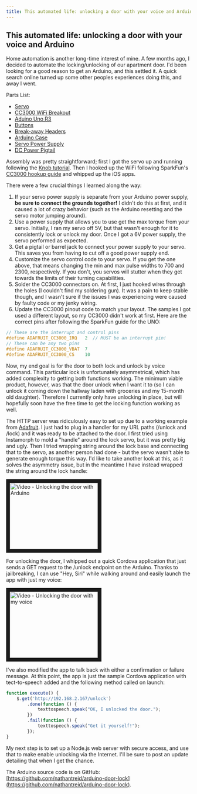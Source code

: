 ```yaml
---
title: This automated life: unlocking a door with your voice and Arduino
---
```


This automated life: unlocking a door with your voice and Arduino
---

Home automation is another long-time interest of mine. A few months ago, I decided to automate the locking/unlocking of our apartment door. I'd been looking for a good reason to get an Arduino, and this settled it. A quick search online turned up some other peoples experiences doing this, and away I went.

Parts List:

* [Servo](https://www.sparkfun.com/products/11965)
* [CC3000 WiFi Breakout](https://www.sparkfun.com/products/12072)
* [Aduino Uno R3](https://www.sparkfun.com/products/11021)
* [Buttons](https://www.sparkfun.com/products/10302)
* [Break-away Headers](https://www.sparkfun.com/products/116)
* [Arduino Case](https://www.sparkfun.com/products/12839)
* [Servo Power Supply](https://www.amazon.com/gp/product/B00DID6C0S/ref=oh_aui_detailpage_o06_s00?ie=UTF8&psc=1)
* [DC Power Pigtail](https://www.amazon.com/gp/product/B00R1XMC6E/ref=oh_aui_detailpage_o07_s00?ie=UTF8&psc=1)

Assembly was pretty straightforward; first I got the servo up and running following the [Knob tutorial](http://arduino.cc/en/Tutorial/sweep). Then I hooked up the WiFi following SparkFun's [CC3000 hookup guide](https://learn.sparkfun.com/tutorials/cc3000-hookup-guide) and whipped up the iOS apps.

There were a few crucial things I learned along the way:

1. If your servo power supply is separate from your Arduino power supply, **be sure to connect the grounds together!** I didn't do this at first, and it caused a lot of crazy behavior (such as the Arduino resetting and the servo motor jumping around).
1. Use a power supply that allows you to use get the max torque from your servo. Initially, I ran my servo off 5V, but that wasn't enough for it to consistently lock or unlock my door. Once I got a 6V power supply, the servo performed as expected.
1. Get a pigtail or barrel jack to connect your power supply to your servo. This saves you from having to cut off a good power supply end.
1. Customize the servo control code to your servo. If you get the one above, that means changing the min and max pulse widths to 700 and 2300, respectively. If you don't, you servos will stutter when they get towards the limits of their turning capabilities.
1. Solder the CC3000 connectors on. At first, I just hooked wires through the holes (I couldn't find my soldering gun). It was a pain to keep stable though, and I wasn't sure if the issues I was experiencing were caused by faulty code or my jenky wiring.
1. Update the CC3000 pinout code to match your layout. The samples I got used a different layout, so my CC3000 didn't work at first. Here are the correct pins after following the SparkFun guide for the UNO:

```cpp
// These are the interrupt and control pins
#define ADAFRUIT_CC3000_IRQ   2  // MUST be an interrupt pin!
// These can be any two pins
#define ADAFRUIT_CC3000_VBAT  7
#define ADAFRUIT_CC3000_CS    10
```

Now, my end goal is for the door to both lock and unlock by voice command. This particular lock is unfortunately asymmetrical, which has added complexity to getting both functions working. The minimum viable product, however, was that the door unlock when I want it to (so I can unlock it coming down the hallway laden with groceries and my 15-month old daughter). Therefore I currently only have unlocking in place, but will hopefully soon have the free time to get the locking function working as well.

The HTTP server was ridiculously easy to set up due to a working example from [Adafruit](https://github.com/adafruit/Adafruit_CC3000_Library/blob/master/examples/HTTPServer/HTTPServer.ino). I just had to plug in a handler for my URL paths (/unlock and /lock) and it was ready to be attached to the door. I first tried using Instamorph to mold a "handle" around the lock servo, but it was pretty big and ugly. Then I tried wrapping string around the lock base and connecting that to the servo, as another person had done - but the servo wasn't able to generate enough torque this way. I'd like to take another look at this, as it solves the asymmetry issue, but in the meantime I have instead wrapped the string around the lock handle:

<a href="http://www.youtube.com/watch?feature=player_embedded&v=jaPH5OXVci0" target="_blank">
  <img src="http://img.youtube.com/vi/jaPH5OXVci0/0.jpg" alt="Video - Unlocking the door with Arduino" width="240" height="180" border="10" />
</a>

For unlocking the door, I whipped out a quick Cordova application that just sends a GET request to the /unlock endpoint on the Arduino. Thanks to jailbreaking, I can use "Hey, Siri" while walking around and easily launch the app with just my voice:

<a href="http://www.youtube.com/watch?feature=player_embedded&v=Dd-_AVQUlXo" target="_blank">
  <img src="http://img.youtube.com/vi/Dd-_AVQUlXo/0.jpg" alt="Video - Unlocking the door with my voice" width="240" height="180" border="10" />
</a>

I've also modified the app to talk back with either a confirmation or failure message. At this point, the app is just the sample Cordova application with tect-to-speech added and the following method called on launch:

```javascript
function execute() {
    $.get('http://192.168.2.167/unlock')
        .done(function () {
            texttospeech.speak("OK, I unlocked the door.");
        })
        .fail(function () {
            texttospeech.speak("Get it yourself!");
        });
}
```

My next step is to set up a Node.js web server with secure access, and use that to make enable unlocking via the Internet. I'll be sure to post an update detailing that when I get the chance.

The Arduino source code is on GitHub: [https://github.com/nathantreid/arduino-door-lock](https://github.com/nathantreid/arduino-door-lock).
